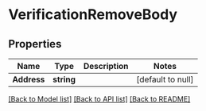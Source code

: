 # VerificationRemoveBody

## Properties
Name | Type | Description | Notes
------------ | ------------- | ------------- | -------------
**Address** | **string** |  | [default to null]

[[Back to Model list]](../README.md#documentation-for-models) [[Back to API list]](../README.md#documentation-for-api-endpoints) [[Back to README]](../README.md)

